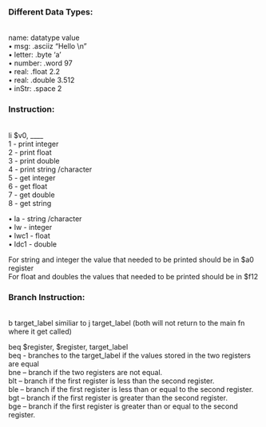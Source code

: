 <h3>Different Data Types:</h3> <br>
name: datatype value <br>
• msg: .asciiz “Hello \n” <br>
• letter: .byte ‘a’  <br>
• number: .word 97  <br>
• real: .float 2.2   <br>
• real: .double 3.512  <br>
• inStr: .space 2   <br>

 <h3>Instruction:</h3> <br>
 li $v0, ____     <br>
 1 - print integer   <br>
 2 -  print float   <br>
 3 - print double  <br>
 4 - print string /character <br>
 5 - get integer   <br>
 6 - get float    <br>
 7 - get double    <br>
 8 - get string   <br>

• la - string /character <br>
• lw - integer  <br>
• lwc1 - float  <br>
• ldc1 - double  <br>

For string and integer the value that needed to be printed should be in $a0 register <br>
For float and doubles the values that needed to be printed should be in $f12

<h3>Branch Instruction:</h3> <br>
b target_label similiar to j target_label (both will not return to the main fn where it get called)

beq $register, $register, target_label  <br>
beq - branches to the target_label if the values stored in the two registers are equal  <br>
bne – branch if the two registers are not equal. <br>
blt – branch if the first register is less than the second register. <br>
ble – branch if the first register is less than or equal to the second register. <br>
bgt – branch if the first register is greater than the second register.  <br>
bge – branch if the first register is greater than or equal to the second register. <br>
